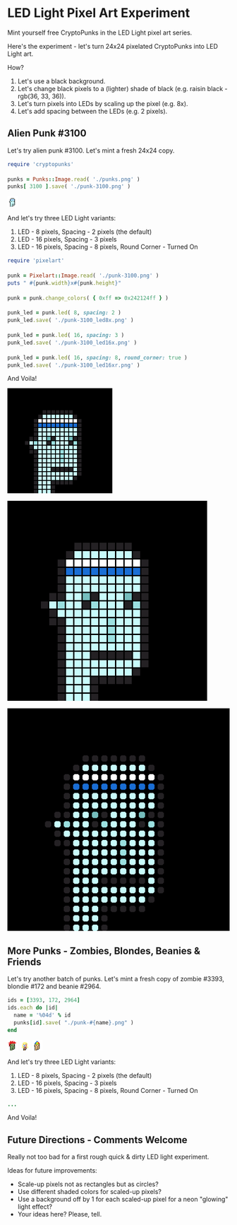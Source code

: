 # LED Light Pixel Art Experiment


Mint yourself free CryptoPunks in the LED Light pixel art series.


Here's the experiment - let's turn 24x24 pixelated CryptoPunks
into LED Light art.

How?

1. Let's use a black background.
2. Let's change black pixels to a (lighter) shade of black (e.g. raisin black - rgb(36, 33, 36)).
3. Let's turn pixels into LEDs by scaling up the pixel (e.g. 8x).
4. Let's add spacing between the LEDs (e.g. 2 pixels).




## Alien Punk #3100


Let's try alien punk #3100. Let's mint a fresh 24x24 copy.



``` ruby
require 'cryptopunks'

punks = Punks::Image.read( './punks.png' )
punks[ 3100 ].save( './punk-3100.png' )
```

![](i/punk-3100.png)


And let's try three LED Light variants:

1.  LED - 8 pixels, Spacing - 2 pixels   (the default)
2.  LED - 16 pixels, Spacing - 3 pixels
3.  LED - 16 pixels, Spacing - 8 pixels, Round Corner - Turned On


``` ruby
require 'pixelart'

punk = Pixelart::Image.read( './punk-3100.png' )
puts " #{punk.width}x#{punk.height}"

punk = punk.change_colors( { 0xff => 0x242124ff } )

punk_led = punk.led( 8, spacing: 2 )
punk_led.save( './punk-3100_led8x.png' )

punk_led = punk.led( 16, spacing: 3 )
punk_led.save( './punk-3100_led16x.png' )

punk_led = punk.led( 16, spacing: 8, round_corner: true )
punk_led.save( './punk-3100_led16xr.png' )
```

And Voila!


![](i/punk-3100_led8x.png)

![](i/punk-3100_led16x.png)

![](i/punk-3100_led16xr.png)




## More Punks - Zombies, Blondes, Beanies & Friends

Let's try another batch of punks.
Let's mint a fresh copy of zombie #3393, blondie #172
and beanie #2964.


``` ruby
ids = [3393, 172, 2964]
ids.each do |id|
  name = '%04d' % id
  punks[id].save( "./punk-#{name}.png" )
end
```

![](i/punk-3393.png)
![](i/punk-0172.png)
![](i/punk-2964.png)


And let's try three LED Light variants:

1.  LED - 8 pixels, Spacing - 2 pixels   (the default)
2.  LED - 16 pixels, Spacing - 3 pixels
3.  LED - 16 pixels, Spacing - 8 pixels, Round Corner - Turned On


``` ruby
...
```

And Voila!





##  Future Directions - Comments Welcome

Really not too bad for a first rough quick & dirty LED light experiment.


Ideas for future improvements:

- Scale-up pixels not as rectangles but as circles?
- Use different shaded colors for scaled-up pixels?
- Use a background off by 1 for each scaled-up pixel for a neon "glowing" light effect?
- Your ideas here?  Please, tell.


